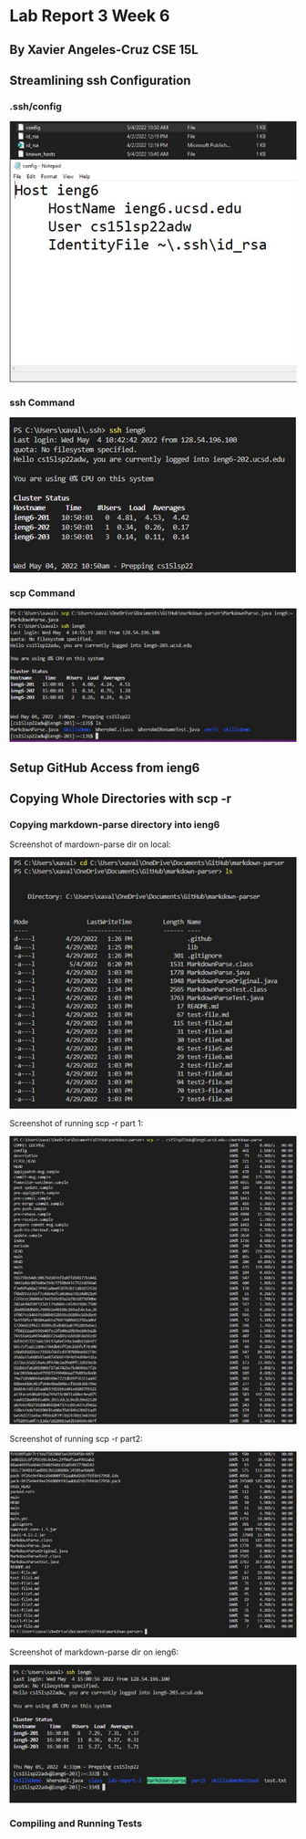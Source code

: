 # Lab Report 3 Week 6

## By Xavier Angeles-Cruz CSE 15L

## Streamlining ssh Configuration

### .ssh/config 


![ScreenShot1](SSHIENG6ss3.JPG)


### ssh Command


![Screenshot2](SSHIENG6ss.JPG)


### scp Command


![Screenshot3](SSHIENG6ss2.JPG)


## Setup GitHub Access from ieng6





## Copying Whole Directories with scp -r

### Copying markdown-parse directory into ieng6


Screenshot of mardown-parse dir on local:


![local markdown parse dir](scpr-part1.JPG)


Screenshot of running scp -r part 1:


![scp -r part 1](scpr-part2.JPG)


Screenshot of running scp -r part2:


![scp -r part 2](scpr-part3.JPG)


Screenshot of markdown-parse dir on ieng6:


![markdown parse dir in server](scpr-part4.JPG)


### Compiling and Running Tests
